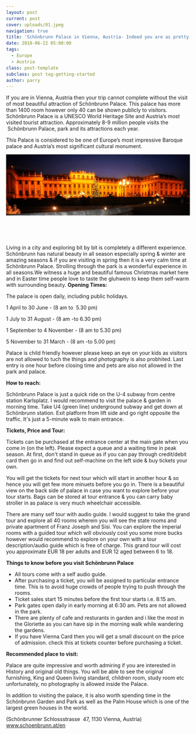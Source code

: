 ```yaml
---
layout: post
current: post
cover: uploads/01.jpeg
navigation: true
title: 'Schönbrunn Palace in Vienna, Austria- Indeed you are as pretty as a picture'
date: 2018-06-22 05:00:00
tags:
  - Europe
  - Austria
class: post-template
subclass: post tag-getting-started
author: parry
---
```


If you are in Vienna, Austria then your trip cannot complete without the visit of most beautiful attraction of Sch&ouml;nbrunn Palace. This palace has more than 1400 room however only 40 can be shown publicly to visitors. Sch&ouml;nbrunn Palace is a UNESCO World Heritage Site and Austria’s most visited tourist attraction. Approximately 8-9 million people visits the &nbsp;Sch&ouml;nbrunn Palace, park and its attractions each year.

This Palace is considered to be one of Europe’s most impressive Baroque palace and Austria’s most significant cultural monument.

![](/uploads/01.jpeg)

&nbsp;

&nbsp;

Living in a city and exploring bit by bit is completely a different experience. Sch&ouml;nbrunn has natural beauty in all season especially spring & winter are amazing seasons & if you are visiting in spring then it is a very calm time at Sch&ouml;nbrunn Palace. Strolling through the park is a wonderful experience in all seasons.We witness a huge and beautiful famous Christmas market here and in Easter time people love to taste the gluhwein to keep them self-warm with surrounding beauty. **Opening Times:**

The palace is open daily, including public holidays.

1 April to 30 June - (8 am to &nbsp;5.30 pm)

1 July to 31 August - (8 am -to 6.30 pm)

1 September to 4 November - (8 am to 5.30 pm)

5 November to 31 March - (8 am -to 5.00 pm)

Palace is child friendly however please keep an eye on your kids as visitors are not allowed to tuch the things and photography is also probhited. Last entry is one hour before closing time and pets are also not allowed in the park and palace.

**How to reach:**

Sch&ouml;nbrunn Palace is just a quick ride on the U-4 subway from centre station Karlsplatz. I would recommend to visit the palace & garden in morning time. Take U4 (green line) underground subway and get down at Sch&ouml;nbrunn station. Exit platform from lift side and go right opposite the traffic. It's just a 5-minute walk to main entrance.

**Tickets, Price and Tour:**

Tickets can be purchased at the entrance center at the main gate when you come in (on the left). Please expect a queue and a waiting time in peak season. At first, don't stand in queue as if you can pay through credit/debit card then go in and find out self-machine on the left side & buy tickets your own.

You will get the tickets for next tour which will start in another hour & so hence you will get few more minuets before you go in. There is a beautiful view on the back side of palace in case you want to explore before your tour starts. Bags can be stored at tour entrance & you can carry baby stroller in as palace is very much wheelchair accessible.

There are many self tour with audio guide. I would suggest to take the grand tour and explore all 40 rooms wherein you will see the state rooms and private apartment of Franz Joseph and Sisi. You can explore the imperial rooms with a guided tour which will obviously cost you some more bucks however would recommend to explore on your own with a tour description/audio guide which is free of charge. This grand tour will cost you approximate EUR 18 per adults and EUR 12 aged between 6 to 18.

**Things to know before you visit Sch&ouml;nbrunn Palace**

* All tours come with a self audio guide.
* After purchasing a ticket, you will be assigned to particular entrance time. This is to avoid huge crowds of people trying to push through the rooms.
* Ticket sales start 15 minutes before the first tour starts i.e. 8:15 am.&nbsp;
* Park gates open daily in early morning at 6:30 am. Pets are not allowed in the park.&nbsp;
* There are plenty of cafe and resturants in garden and i like the most in the Gloriette as you can have sip in the morning walk while wandering the gardens.
* If you have Vienna Card then you will get a small discount on the price of admission. check this at tickets counter before purchasing a ticket.&nbsp;

**Recommended place to visit:**

Palace are quite impressive and worth admiring if you are interested in History and original old things. You will be able to see the original furnishing, King and Queen living standard, children room, study room etc unfortunately, no photography is allowed inside the Palace.

In addition to visiting the palace, it is also worth spending time in the Sch&ouml;nbrunn Garden and Park as well as the Palm House which is one of the largest green houses in the world.

(Sch&ouml;nbrunner Schlossstrasse&nbsp; 47, 1130 Vienna, Austria) www.schoenbrunn.at/en